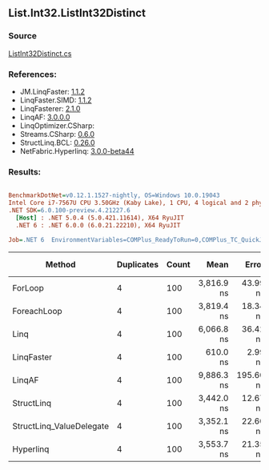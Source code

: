 ﻿## List.Int32.ListInt32Distinct

### Source
[ListInt32Distinct.cs](../LinqBenchmarks/List/Int32/ListInt32Distinct.cs)

### References:
- JM.LinqFaster: [1.1.2](https://www.nuget.org/packages/JM.LinqFaster/1.1.2)
- LinqFaster.SIMD: [1.1.2](https://www.nuget.org/packages/LinqFaster.SIMD/1.0.3)
- LinqFasterer: [2.1.0](https://www.nuget.org/packages/LinqFasterer/2.1.0)
- LinqAF: [3.0.0.0](https://www.nuget.org/packages/LinqAF/3.0.0.0)
- LinqOptimizer.CSharp: [](https://www.nuget.org/packages/LinqOptimizer.CSharp/)
- Streams.CSharp: [0.6.0](https://www.nuget.org/packages/Streams.CSharp/0.6.0)
- StructLinq.BCL: [0.26.0](https://www.nuget.org/packages/StructLinq/0.26.0)
- NetFabric.Hyperlinq: [3.0.0-beta44](https://www.nuget.org/packages/NetFabric.Hyperlinq/3.0.0-beta44)

### Results:
``` ini

BenchmarkDotNet=v0.12.1.1527-nightly, OS=Windows 10.0.19043
Intel Core i7-7567U CPU 3.50GHz (Kaby Lake), 1 CPU, 4 logical and 2 physical cores
.NET SDK=6.0.100-preview.4.21227.6
  [Host] : .NET 5.0.4 (5.0.421.11614), X64 RyuJIT
  .NET 6 : .NET 6.0.0 (6.0.21.22210), X64 RyuJIT

Job=.NET 6  EnvironmentVariables=COMPlus_ReadyToRun=0,COMPlus_TC_QuickJitForLoops=1,COMPlus_TieredPGO=1  Runtime=.NET 6.0  

```
|                   Method | Duplicates | Count |       Mean |     Error |    StdDev |     Median | Ratio | RatioSD |  Gen 0 | Gen 1 | Gen 2 | Allocated |
|------------------------- |----------- |------ |-----------:|----------:|----------:|-----------:|------:|--------:|-------:|------:|------:|----------:|
|                  ForLoop |          4 |   100 | 3,816.9 ns |  43.99 ns |  39.00 ns | 3,814.2 ns |  1.00 |    0.00 | 2.8610 |     - |     - |   6,000 B |
|              ForeachLoop |          4 |   100 | 3,819.4 ns |  18.34 ns |  16.26 ns | 3,823.8 ns |  1.00 |    0.01 | 2.8610 |     - |     - |   6,000 B |
|                     Linq |          4 |   100 | 6,066.8 ns |  36.42 ns |  32.29 ns | 6,061.9 ns |  1.59 |    0.01 | 2.8610 |     - |     - |   6,000 B |
|               LinqFaster |          4 |   100 |   610.0 ns |   2.99 ns |   2.50 ns |   610.3 ns |  0.16 |    0.00 |      - |     - |     - |         - |
|                   LinqAF |          4 |   100 | 9,886.3 ns | 195.60 ns | 357.67 ns | 9,696.7 ns |  2.69 |    0.11 | 5.9204 |     - |     - |  12,400 B |
|               StructLinq |          4 |   100 | 3,442.0 ns |  12.67 ns |  11.23 ns | 3,441.1 ns |  0.90 |    0.01 | 0.0153 |     - |     - |      32 B |
| StructLinq_ValueDelegate |          4 |   100 | 3,352.1 ns |  22.60 ns |  20.03 ns | 3,345.7 ns |  0.88 |    0.01 |      - |     - |     - |         - |
|                Hyperlinq |          4 |   100 | 3,553.7 ns |  21.35 ns |  19.97 ns | 3,551.1 ns |  0.93 |    0.01 |      - |     - |     - |         - |
